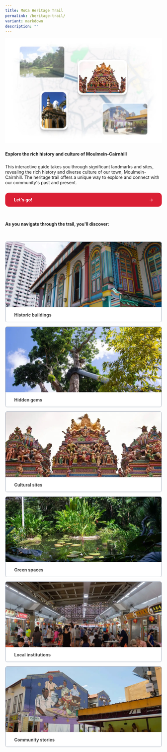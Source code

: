 ```yaml
---
title: MoCa Heritage Trail
permalink: /heritage-trail/
variant: markdown
description: ""
---
```

<div class="content-container">
  <div class="hero">
    <div class="isomer-image-wrapper">
      <img width="100%" alt="Moulmein-Cairnhill Heritage Trail" src="/images/Header_Image.jpg">
    </div>
    <h4>
      <strong>Explore the rich history and culture of Moulmein-Cairnhill</strong>
    </h4>
    <p>
      This interactive guide takes you through significant landmarks and sites,
      revealing the rich history and diverse culture of our town,
      Moulmein-Cairnhill. The heritage trail offers a unique way to explore and
      connect with our community's past and present.
    </p>
    <a class="cta-button" href="/featured-sites">
      <strong>Let's go!</strong>
      <span class="arrow">→</span>
    </a>
  </div>
  <p class="section-title">
    <strong>As you navigate through the trail, you'll discover:</strong>
  </p>
  <div class="card-grid">
    <a class="card" href="/heritage-sites/tan-chin-tuan-mansion">
      <img class="card-image" alt="Historic Buildings" src="/images/Historic_Buildings.jpg">
      <div class="card-bottom">
        <p><strong>Historic buildings</strong></p>
      </div>
    </a>
    <a class="card" href="/heritage-sites/flood-level-gauge">
      <img class="card-image" alt="Hidden Gems" src="/images/Hidden_Gems.jpg">
      <div class="card-bottom">
        <p><strong>Hidden gems</strong></p>
      </div>
    </a>
    <a class="card" href="/heritage-sites/masjid-abdul-gaffoor">
      <img class="card-image" alt="Cultural Sites" src="/images/Cultural_Sites.jpg">
      <div class="card-bottom">
        <p class="small"><strong>Cultural sites</strong></p>
      </div>
    </a>
    <a class="card" href="/heritage-sites/singapore-botanic-gardens">
      <img class="card-image" alt="Green Spaces" src="/images/Green_Spaces.jpg">
      <div class="card-bottom">
        <p><strong>Green spaces</strong></p>
      </div>
    </a>
    <a class="card" href="/heritage-sites/kk-womens-and-childrens-hospital">
      <img class="card-image" alt="Local Institutions" src="/images/Local_Institutions.jpg">
      <div class="card-bottom">
        <p>
          <span class="small"><strong>Local institutions</strong></span>
        </p>
      </div>
    </a>
    <a class="card" href="/heritage-sites/farrer-park-rc-fields-old-race-course">
      <img class="card-image" alt="Community Stories" src="/images/Community_Stories.jpg">
      <div class="card-bottom">
        <p><strong>Community stories</strong></p>
      </div>
    </a>
  </div>
</div>

<style>
     /* Base styles */
  	h4, p, a {
  	margin: 0 !important; 0 !important
  }

     .content-container {
       display: flex;
       flex-direction: column;
       gap: 42px;
     }

     .hero {
       display: flex;
       flex-direction: column;
       gap: 24px;
     }

     /* Button styles */
     .cta-button {
       display: flex;
       justify-content: space-between;
       padding: 14px 28px;
       background-color: #da1f34;
       color: #fff !important;
       border-radius: 12px;
       text-decoration: none !important;
       transition: opacity 0.2s;
       cursor: pointer;
     }

     .cta-button > strong {
       color: #fff !important;
     }

     .cta-button:hover {
       opacity: 0.8;
     }

     /* Card grid layout - updated to use flexbox */
     .card-grid {
       display: flex;
       flex-wrap: wrap;
       gap: 14px;
     }

     .card {
       flex: 1 1 calc(50% - 7px); /* 50% width minus half of the gap */
       min-width: 250px;
       color: #484848;
       text-decoration: none !important;
       border: 1px solid #98a2b3;
       border-radius: 6px;
       overflow: hidden;
       transition: opacity 0.2s;
     }

     .card:hover {
       opacity: 0.8;
     }

     .card-image {
       width: 100%;
       aspect-ratio: 2.39;
       object-fit: cover;
     }

     .card-bottom {
       background-color: #fff;
       padding: 8px 28px;
       line-height: 20px;
     }

     .section-title,
     .card-bottom > p {
       line-height: 28px !important;
     }

     /* Mobile responsiveness - updated */
     @media screen and (max-width: 479px) {
       .card {
         flex: 1 1 100%;
       }
     }
</style>
